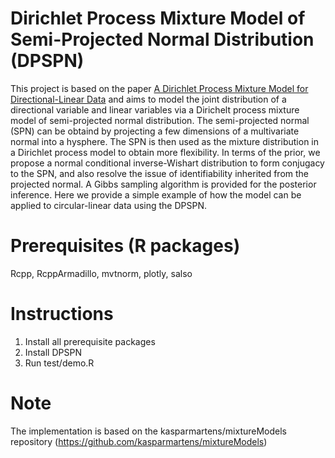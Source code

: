 # Dirichlet Process Mixture Model of Semi-Projected Normal Distribution (DPSPN)

This project is based on the paper [A Dirichlet Process Mixture Model for Directional-Linear Data](https://arxiv.org/pdf/2212.10704.pdf) and aims to model the joint distribution of a directional variable and linear variables via a Dirichelt process mixture model of semi-projected normal distribution. The semi-projected normal (SPN) can be obtaind by projecting a few dimensions of a multivariate normal into a hysphere. The SPN is then used as the mixture distribution in a Dirichlet process model to obtain more flexibility. In terms of the prior, we propose a normal conditional inverse-Wishart distribution to form conjugacy to the SPN, and also resolve the issue of identifiability inherited from the projected normal. A Gibbs sampling algorithm is provided for the posterior inference. Here we provide a simple example of how the model can be applied to circular-linear data using the DPSPN.

# Prerequisites (R packages)

Rcpp, RcppArmadillo, mvtnorm, plotly, salso

# Instructions

1. Install all prerequisite packages
2. Install DPSPN
3. Run test/demo.R

# Note

The implementation is based on the kasparmartens/mixtureModels repository (https://github.com/kasparmartens/mixtureModels)
